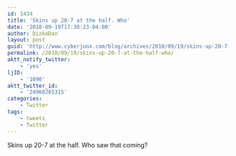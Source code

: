 ```yaml
---
id: 1434
title: 'Skins up 20-7 at the half. Who'
date: '2010-09-19T17:30:23-04:00'
author: DizkoDan
layout: post
guid: 'http://www.cyberjunx.com/blog/archives/2010/09/19/skins-up-20-7-at-the-half-who/'
permalink: /2010/09/19/skins-up-20-7-at-the-half-who/
aktt_notify_twitter:
    - 'yes'
ljID:
    - '1090'
aktt_twitter_id:
    - '24968265315'
categories:
    - Twitter
tags:
    - tweets
    - Twitter
---
```


Skins up 20-7 at the half. Who saw that coming?
